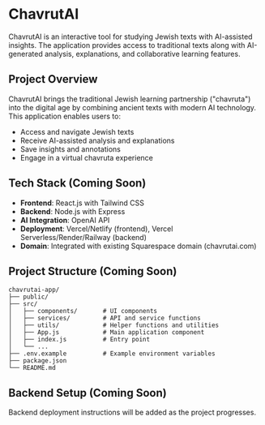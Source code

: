# ChavrutAI

ChavrutAI is an interactive tool for studying Jewish texts with AI-assisted insights. The application provides access to traditional texts along with AI-generated analysis, explanations, and collaborative learning features.

## Project Overview

ChavrutAI brings the traditional Jewish learning partnership ("chavruta") into the digital age by combining ancient texts with modern AI technology. This application enables users to:

- Access and navigate Jewish texts
- Receive AI-assisted analysis and explanations
- Save insights and annotations
- Engage in a virtual chavruta experience

## Tech Stack (Coming Soon)

- **Frontend**: React.js with Tailwind CSS
- **Backend**: Node.js with Express
- **AI Integration**: OpenAI API
- **Deployment**: Vercel/Netlify (frontend), Vercel Serverless/Render/Railway (backend)
- **Domain**: Integrated with existing Squarespace domain (chavrutai.com)


## Project Structure (Coming Soon)

```
chavrutai-app/
├── public/
├── src/
│   ├── components/       # UI components
│   ├── services/         # API and service functions
│   ├── utils/            # Helper functions and utilities
│   ├── App.js            # Main application component
│   ├── index.js          # Entry point
│   └── ...
├── .env.example          # Example environment variables
├── package.json
└── README.md
```

## Backend Setup (Coming Soon)

Backend deployment instructions will be added as the project progresses.
